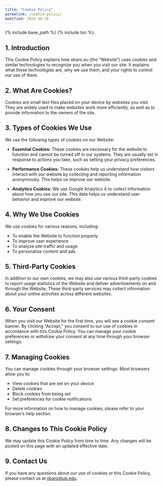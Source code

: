 ```yaml
---
title: "Cookie Policy"
permalink: /cookie-policy/
modified: 2024-10-28
---
```


{% include base_path %}
{% include toc %}

## 1. Introduction

This Cookie Policy explains how xbaro.eu (the “Website”) uses cookies and similar technologies to recognize you when you visit our site. It explains what these technologies are, why we use them, and your rights to control our use of them.

## 2. What Are Cookies?

Cookies are small text files placed on your device by websites you visit. They are widely used to make websites work more efficiently, as well as to provide information to the owners of the site.

## 3. Types of Cookies We Use

We use the following types of cookies on our Website:

* **Essential Cookies:** These cookies are necessary for the website to function and cannot be turned off in our systems. They are usually set in response to actions you take, such as setting your privacy preferences.

* **Performance Cookies:** These cookies help us understand how visitors interact with our website by collecting and reporting information anonymously. This helps us improve our website.

* **Analytics Cookies:** We use Google Analytics 4 to collect information about how you use our site. This data helps us understand user behavior and improve our website.

## 4. Why We Use Cookies

We use cookies for various reasons, including:

* To enable the Website to function properly
* To improve user experience
* To analyze site traffic and usage
* To personalize content and ads

## 5. Third-Party Cookies

In addition to our own cookies, we may also use various third-party cookies to report usage statistics of the Website and deliver advertisements on and through the Website. These third-party services may collect information about your online activities across different websites.

## 6. Your Consent

When you visit our Website for the first time, you will see a cookie consent banner. By clicking "Accept," you consent to our use of cookies in accordance with this Cookie Policy. You can manage your cookie preferences or withdraw your consent at any time through your browser settings.

## 7. Managing Cookies

You can manage cookies through your browser settings. Most browsers allow you to:

* View cookies that are set on your device
* Delete cookies
* Block cookies from being set
* Set preferences for cookie notifications

For more information on how to manage cookies, please refer to your browser’s help section.

## 8. Changes to This Cookie Policy

We may update this Cookie Policy from time to time. Any changes will be posted on this page with an updated effective date.

## 9. Contact Us

If you have any questions about our use of cookies or this Cookie Policy, please contact us at [xbaro@ub.edu](mailto:xbaro@ub.edu).